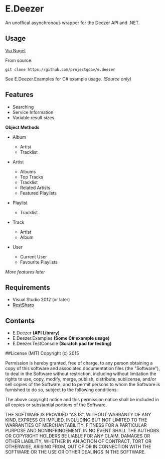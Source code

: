 # E.Deezer
An unoffical asynchronous wrapper for the Deezer API and .NET.

## Usage

[Via Nuget](https://www.nuget.org/packages/E.Deezer)

From source:
```
git clone https://github.com/projectgoav/e.deezer
```

See E.Deezer.Examples for C# example usage. *(Source only)*


## Features
- Searching
- Service Information
- Variable result sizes

**Object Methods**
- Album
	- Artist
	- Tracklist
- Artist
	- Albums
	- Top Tracks
	- Tracklist
	- Related Artists
	- Featured Playlists
	
- Playlist
	- Tracklist
	
- Track
	- Artist
	- Album
	
- User
	- Current User
	- Favourite Playlists 
	

*More features later*

## Requirements
- Visual Studio 2012 (or later)
- [RestSharp](http://restsharp.org/)

## Contents
- E.Deezer **(API Library)**
- E.Deezer.Examples **(Some C# example usage)**
- E.Deezer.TestConsole **(Scratch pad for testing)**

##License
(MIT)
Copyright (c) 2015

Permission is hereby granted, free of charge, to any person obtaining a copy
of this software and associated documentation files (the "Software"), to deal
in the Software without restriction, including without limitation the rights
to use, copy, modify, merge, publish, distribute, sublicense, and/or sell
copies of the Software, and to permit persons to whom the Software is
furnished to do so, subject to the following conditions:

The above copyright notice and this permission notice shall be included in
all copies or substantial portions of the Software.

THE SOFTWARE IS PROVIDED "AS IS", WITHOUT WARRANTY OF ANY KIND, EXPRESS OR
IMPLIED, INCLUDING BUT NOT LIMITED TO THE WARRANTIES OF MERCHANTABILITY,
FITNESS FOR A PARTICULAR PURPOSE AND NONINFRINGEMENT.  IN NO EVENT SHALL THE
AUTHORS OR COPYRIGHT HOLDERS BE LIABLE FOR ANY CLAIM, DAMAGES OR OTHER
LIABILITY, WHETHER IN AN ACTION OF CONTRACT, TORT OR OTHERWISE, ARISING FROM,
OUT OF OR IN CONNECTION WITH THE SOFTWARE OR THE USE OR OTHER DEALINGS IN
THE SOFTWARE.
